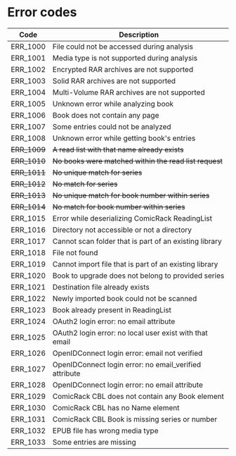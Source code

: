 
# Error codes

| Code         | Description                                             |
|--------------|---------------------------------------------------------|
| ERR_1000     | File could not be accessed during analysis              |
| ERR_1001     | Media type is not supported during analysis             |
| ERR_1002     | Encrypted RAR archives are not supported                |
| ERR_1003     | Solid RAR archives are not supported                    |
| ERR_1004     | Multi-Volume RAR archives are not supported             |
| ERR_1005     | Unknown error while analyzing book                      |
| ERR_1006     | Book does not contain any page                          |
| ERR_1007     | Some entries could not be analyzed                      |
| ERR_1008     | Unknown error while getting book's entries              |
| ~~ERR_1009~~ | ~~A read list with that name already exists~~           |
| ~~ERR_1010~~ | ~~No books were matched within the read list request~~  |
| ~~ERR_1011~~ | ~~No unique match for series~~                          |
| ~~ERR_1012~~ | ~~No match for series~~                                 |
| ~~ERR_1013~~ | ~~No unique match for book number within series~~       |
| ~~ERR_1014~~ | ~~No match for book number within series~~              |
| ERR_1015     | Error while deserializing ComicRack ReadingList         |
| ERR_1016     | Directory not accessible or not a directory             |
| ERR_1017     | Cannot scan folder that is part of an existing library  |
| ERR_1018     | File not found                                          |
| ERR_1019     | Cannot import file that is part of an existing library  |
| ERR_1020     | Book to upgrade does not belong to provided series      |
| ERR_1021     | Destination file already exists                         |
| ERR_1022     | Newly imported book could not be scanned                |
| ERR_1023     | Book already present in ReadingList                     |
| ERR_1024     | OAuth2 login error: no email attribute                  |
| ERR_1025     | OAuth2 login error: no local user exist with that email |
| ERR_1026     | OpenIDConnect login error: email not verified           |
| ERR_1027     | OpenIDConnect login error: no email_verified attribute  |
| ERR_1028     | OpenIDConnect login error: no email attribute           |
| ERR_1029     | ComicRack CBL does not contain any Book element         |
| ERR_1030     | ComicRack CBL has no Name element                       |
| ERR_1031     | ComicRack CBL Book is missing series or number          |
| ERR_1032     | EPUB file has wrong media type                          |
| ERR_1033     | Some entries are missing                                |

